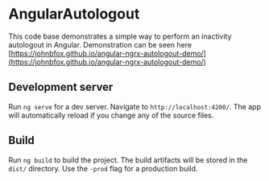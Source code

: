 # AngularAutologout

This code base demonstrates a simple way to perform an inactivity autologout in Angular.  Demonstration can be seen here [https://johnbfox.github.io/angular-ngrx-autologout-demo/](https://johnbfox.github.io/angular-ngrx-autologout-demo/)

## Development server

Run `ng serve` for a dev server. Navigate to `http://localhost:4200/`. The app will automatically reload if you change any of the source files.

## Build

Run `ng build` to build the project. The build artifacts will be stored in the `dist/` directory. Use the `-prod` flag for a production build.
